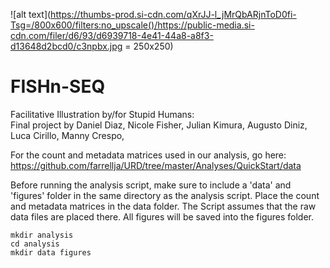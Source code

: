 

![alt text](https://thumbs-prod.si-cdn.com/qXrJJ-l_jMrQbARjnToD0fi-Tsg=/800x600/filters:no_upscale()/https://public-media.si-cdn.com/filer/d6/93/d6939718-4e41-44a8-a8f3-d13648d2bcd0/c3npbx.jpg = 250x250)

# FISHn-SEQ
Facilitative Illustration by/for Stupid Humans:   
Final project by Daniel Diaz, Nicole Fisher, Julian Kimura, Augusto Diniz, Luca Cirillo, Manny Crespo, 




For the count and metadata matrices used in our analysis, go here:  https://github.com/farrellja/URD/tree/master/Analyses/QuickStart/data





Before running the analysis script, make sure to include a 'data' and 'figures' folder in the same directory as the analysis script.
Place the count and metadata matrices in the data folder. The Script assumes that the raw data files are placed there. All figures will be saved into the figures folder. 

```
mkdir analysis
cd analysis
mkdir data figures
```
